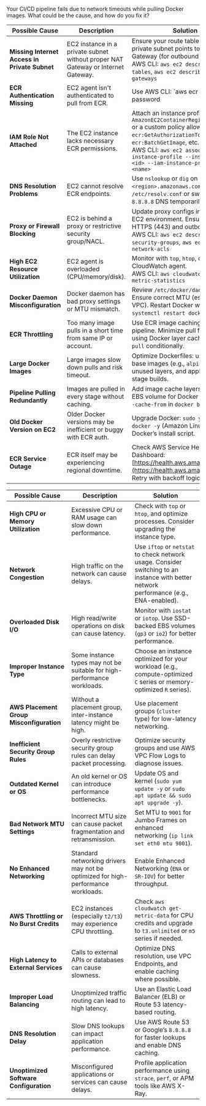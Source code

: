 
Your CI/CD pipeline fails due to network timeouts while pulling Docker images. 
What could be the cause, and how do you fix it?



| **Possible Cause**                  | **Description**                                                                 | **Solution**                                                                                                                                                      |
|------------------------------------|---------------------------------------------------------------------------------|-------------------------------------------------------------------------------------------------------------------------------------------------------------------|
| **Missing Internet Access in Private Subnet** | EC2 instance in a private subnet without proper NAT Gateway or Internet Gateway. | Ensure your route table for the private subnet points to a NAT Gateway (for outbound HTTPS).<br>AWS CLI: `aws ec2 describe-route-tables`, `aws ec2 describe-nat-gateways` |
| **ECR Authentication Missing**     | EC2 agent isn't authenticated to pull from ECR.                                | Use AWS CLI: `aws ecr get-login-password | docker login --username AWS --password-stdin <account>.dkr.ecr.<region>.amazonaws.com`                                  |
| **IAM Role Not Attached**          | The EC2 instance lacks necessary ECR permissions.                              | Attach an instance profile with `AmazonEC2ContainerRegistryReadOnly` or a custom policy allowing `ecr:GetAuthorizationToken`, `ecr:BatchGetImage`, etc.<br>AWS CLI: `aws ec2 associate-iam-instance-profile --instance-id <id> --iam-instance-profile Name=<name>` |
| **DNS Resolution Problems**        | EC2 cannot resolve ECR endpoints.                                              | Use `nslookup` or `dig` on `*.ecr.<region>.amazonaws.com`. Update `/etc/resolv.conf` or switch to `8.8.8.8` DNS temporarily.                                     |
| **Proxy or Firewall Blocking**     | EC2 is behind a proxy or restrictive security group/NACL.                      | Update proxy configs in Docker or EC2 environment. Ensure SGs allow HTTPS (443) and outbound traffic.<br>AWS CLI: `aws ec2 describe-security-groups`, `aws ec2 describe-network-acls` |
| **High EC2 Resource Utilization**  | EC2 agent is overloaded (CPU/memory/disk).                                     | Monitor with `top`, `htop`, or install CloudWatch agent.<br>AWS CLI: `aws cloudwatch get-metric-statistics`                                                      |
| **Docker Daemon Misconfiguration** | Docker daemon has bad proxy settings or MTU mismatch.                          | Review `/etc/docker/daemon.json`. Ensure correct MTU (esp. for AWS VPC). Restart Docker with `sudo systemctl restart docker`.                                   |
| **ECR Throttling**                 | Too many image pulls in a short time from same IP or account.                  | Use ECR image caching in the pipeline. Minimize pull frequency using Docker layer caching or `docker pull` conditionally.                                         |
| **Large Docker Images**            | Large images slow down pulls and risk timeout.                                 | Optimize Dockerfiles: use minimal base images (e.g., `alpine`), remove unused layers, and apply multi-stage builds.                                              |
| **Pipeline Pulling Redundantly**   | Images are pulled in every stage without caching.                              | Add image cache layers or shared EBS volume for Docker cache. Use `--cache-from` in `docker build`.                                                              |
| **Old Docker Version on EC2**      | Older Docker versions may be inefficient or buggy with ECR auth.               | Upgrade Docker: `sudo yum update docker -y` (Amazon Linux), or use Docker’s install script.                                                                      |
| **ECR Service Outage**             | ECR itself may be experiencing regional downtime.                              | Check AWS Service Health Dashboard: [https://health.aws.amazon.com](https://health.aws.amazon.com). Retry with backoff logic in pipeline.                        |




| **Possible Cause** | **Description** | **Solution** |
|-------------------|---------------|------------|
| **High CPU or Memory Utilization** | Excessive CPU or RAM usage can slow down performance. | Check with `top` or `htop`, and optimize processes. Consider upgrading the instance type. |
| **Network Congestion** | High traffic on the network can cause delays. | Use `iftop` or `netstat` to check network usage. Consider switching to an instance with better network performance (e.g., ENA-enabled). |
| **Overloaded Disk I/O** | High read/write operations on disk can cause latency. | Monitor with `iostat` or `iotop`. Use SSD-backed EBS volumes (`gp3` or `io2`) for better performance. |
| **Improper Instance Type** | Some instance types may not be suitable for high-performance workloads. | Choose an instance optimized for your workload (e.g., compute-optimized `C` series or memory-optimized `R` series). |
| **AWS Placement Group Misconfiguration** | Without a placement group, inter-instance latency might be high. | Use placement groups (`cluster` type) for low-latency networking. |
| **Inefficient Security Group Rules** | Overly restrictive security group rules can delay packet processing. | Optimize security groups and use AWS VPC Flow Logs to diagnose issues. |
| **Outdated Kernel or OS** | An old kernel or OS can introduce performance bottlenecks. | Update OS and kernel (`sudo yum update -y` or `sudo apt update && sudo apt upgrade -y`). |
| **Bad Network MTU Settings** | Incorrect MTU size can cause packet fragmentation and retransmission. | Set MTU to `9001` for Jumbo Frames on enhanced networking (`ip link set eth0 mtu 9001`). |
| **No Enhanced Networking** | Standard networking drivers may not be optimized for high-performance workloads. | Enable Enhanced Networking (`ENA` or `SR-IOV`) for better throughput. |
| **AWS Throttling or No Burst Credits** | EC2 instances (especially `t2/t3`) may experience CPU throttling. | Check `aws cloudwatch get-metric-data` for CPU credits and upgrade to `t3.unlimited` or `m5` series if needed. |
| **High Latency to External Services** | Calls to external APIs or databases can cause slowness. | Optimize DNS resolution, use VPC Endpoints, and enable caching where possible. |
| **Improper Load Balancing** | Unoptimized traffic routing can lead to high latency. | Use an Elastic Load Balancer (ELB) or Route 53 latency-based routing. |
| **DNS Resolution Delay** | Slow DNS lookups can impact application performance. | Use AWS Route 53 or Google’s `8.8.8.8` for faster lookups and enable DNS caching. |
| **Unoptimized Software Configuration** | Misconfigured applications or services can cause delays. | Profile application performance using `strace`, `perf`, or APM tools like AWS X-Ray. |
